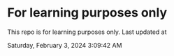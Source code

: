 # For learning purposes only
This repo is for learning purposes only.
Last updated at

Saturday, February 3, 2024 3:09:42 AM

